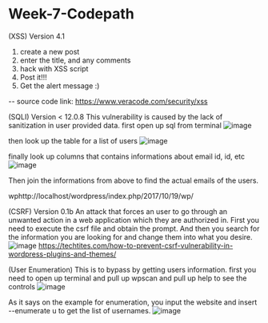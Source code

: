 # Week-7-Codepath
(XSS) 
Version 4.1
1. create a new post 
2. enter the title, and any comments
3. hack with XSS script
4. Post it!!!
5. Get the alert message :)


-- source code link: https://www.veracode.com/security/xss




(SQLI)
Version < 12.0.8
This vulnerability is caused by the lack of sanitization in user provided data.
first open up sql from terminal
![image](https://user-images.githubusercontent.com/31251224/31974764-571de22e-b8fb-11e7-8398-8521d7c3a166.png)

then look up the table for a list of users
![image](https://user-images.githubusercontent.com/31251224/31974860-b76f1ad0-b8fb-11e7-88f6-bf05146a3f85.png)

finally look up columns that contains informations about email id, id, etc
![image](https://user-images.githubusercontent.com/31251224/31974894-f4253e8c-b8fb-11e7-8323-57d0fe69ee23.png)

Then join the informations from above to find the actual emails of the users.


wphttp://localhost/wordpress/index.php/2017/10/19/wp/






(CSRF)
Version 0.1b
An attack that forces an user to go through an unwanted action in a web application which
they are authorized in.
First you need to execute the csrf file and obtain the prompt.
And then you search for the information you are looking for and change them into 
what you desire.
![image](https://user-images.githubusercontent.com/31251224/31972688-cf5169b6-b8ef-11e7-849d-3fbbe229ef7c.png)
https://techtites.com/how-to-prevent-csrf-vulnerability-in-wordpress-plugins-and-themes/



(User Enumeration)
This is to bypass by getting users information.
first you need to open up terminal and pull up wpscan and pull up help to see the controls
![image](https://user-images.githubusercontent.com/31251224/31975497-9e92f69a-b8ff-11e7-92d4-aa01744c59d7.png)

As it says on the example for enumeration, you input the website and insert --enumerate u to get the list of
usernames.
![image](https://user-images.githubusercontent.com/31251224/31975541-e4e693ea-b8ff-11e7-90d9-e37ce2218a5e.png)







